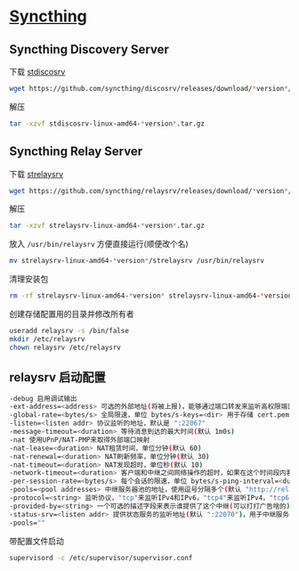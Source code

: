# [Syncthing](https://github.com/syncthing/)

## Syncthing Discovery Server

下载 [stdiscosrv](https://github.com/syncthing/discosrv/releases)

```bash
wget https://github.com/syncthing/discosrv/releases/download/*version*/stdiscosrv-linux-amd64-*version*.tar.gz
```

解压

```bash
tar -xzvf stdiscosrv-linux-amd64-*version*.tar.gz
```

## Syncthing Relay Server

下载 [strelaysrv](https://github.com/syncthing/relaysrv/)

```bash
wget https://github.com/syncthing/relaysrv/releases/download/*version*/strelaysrv-linux-amd64-*version*.tar.gz
```

解压

```bash
tar -xzvf strelaysrv-linux-amd64-*version*.tar.gz
```

放入 `/usr/bin/relaysrv` 方便直接运行(顺便改个名)

```bash
mv strelaysrv-linux-amd64-*version*/strelaysrv /usr/bin/relaysrv
```

清理安装包

```bash
rm -rf strelaysrv-linux-amd64-*version* strelaysrv-linux-amd64-*version*.tar.gz
```

创建存储配置用的目录并修改所有者

```bash
useradd relaysrv -s /bin/false
mkdir /etc/relaysrv
chown relaysrv /etc/relaysrv
```

## relaysrv 启动配置

```bash
-debug 启用调试输出
-ext-address=<address> 可选的外部地址(将被上报)，能够通过端口转发来监听高权限端口(0-1024)然后外部可以连接这个端口
-global-rate=<bytes/s> 全局限速，单位 bytes/s-keys=<dir> 用于存储 cert.pem 和 key.pem 的目录，默认是 "."(当前目录)
-listen=<listen addr> 协议监听的地址，默认是 ":22067"
-message-timeout=<duration> 等待消息到达的最大时间(默认 1m0s)
-nat 使用UPnP/NAT-PMP来取得外部端口映射
-nat-lease=<duration> NAT租赁时间，单位分钟(默认 60)
-nat-renewal=<duration> NAT刷新频率，单位分钟(默认 30)
-nat-timeout=<duration> NAT发现超时，单位秒(默认 10)
-network-timeout=<duration> 客户端和中继之间网络操作的超时，如果在这个时间段内客户端和中继之间没有数据被接收到，那么连接将被终止。此外，如果在这段时间内任何被中继的客户端没有数据发送，这个会话也会被终止(默认 2m0s)
-per-session-rate=<bytes/s> 每个会话的限速，单位 bytes/s-ping-interval=<duration> ping的发送间隔(默认 1m0s)
-pools=<pool addresses> 中继服务器池的地址，使用逗号分隔多个(默认 "http://relays.syncthing.net/endpoint")。留空(-pools="")来禁止公布这个服务器到池中，以便作为私有中继。
-protocol=<string> 监听协议，"tcp"来监听IPv4和IPv6，"tcp4"来监听IPv4，"tcp6"来监听IPv6(默认 "tcp")
-provided-by=<string> 一个可选的描述字段来表示谁提供了这个中继(可以打打广告啥的)
-status-srv=<listen addr> 提供状态服务的监听地址(默认 ":22070")，用于中继服务器池页面来展示服务器状态(传输了多少数据，有多少客户端在线等等)，留空(-status-srv="")来禁用这个功能
-pools=""
```

带配置文件启动

```bash
supervisord -c /etc/supervisor/supervisor.conf
```
